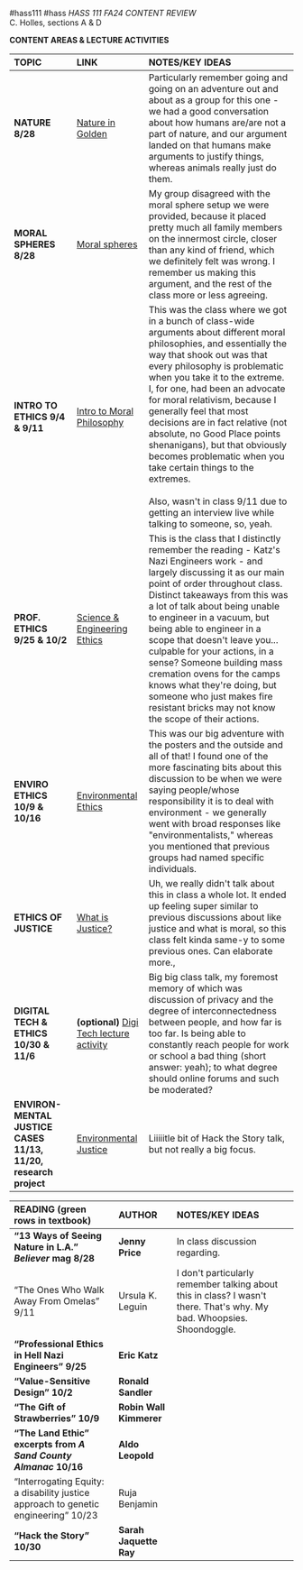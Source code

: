 #hass111 #hass 
*HASS 111 FA24 CONTENT REVIEW*  
C. Holles, sections A & D

**CONTENT AREAS & LECTURE ACTIVITIES**

| TOPIC                                                            | LINK                                                                                        | NOTES/KEY IDEAS                                                                                                                                                                                                                                                                                                                                                                                                                                                                                                                                                                                |
| :--------------------------------------------------------------- | :------------------------------------------------------------------------------------------ | :--------------------------------------------------------------------------------------------------------------------------------------------------------------------------------------------------------------------------------------------------------------------------------------------------------------------------------------------------------------------------------------------------------------------------------------------------------------------------------------------------------------------------------------------------------------------------------------------- |
| **NATURE 8/28**                                                  | [Nature in Golden](https://new.express.adobe.com/webpage/j6osA1pVXh0m9?)                    | Particularly remember going and going on an adventure out and about as a group for this one - we had a good conversation about how humans are/are not a part of nature, and our argument landed on that humans make arguments to justify things, whereas animals really just do them.                                                                                                                                                                                                                                                                                                          |
| **MORAL SPHERES 8/28**                                           | [Moral spheres](https://express.adobe.com/page/ZTeGAB9Bsr3Q4/)                              | My group disagreed with the moral sphere setup we were provided, because it placed pretty much all family members on the innermost circle, closer than any kind of friend, which we definitely felt was wrong. I remember us making this argument, and the rest of the class more or less agreeing.                                                                                                                                                                                                                                                                                            |
| **INTRO TO ETHICS 9/4 & 9/11**                                   | [Intro to Moral Philosophy](https://express.adobe.com/page/vLeebwbNrDHbP/)                  | This was the class where we got in a bunch of class-wide arguments about different moral philosophies, and essentially the way that shook out was that every philosophy is problematic when you take it to the extreme. I, for one, had been an advocate for moral relativism, because I generally feel that most decisions are in fact relative (not absolute, no Good Place points shenanigans), but that obviously becomes problematic when you take certain things to the extremes.<br><br>Also, wasn't in class 9/11 due to getting an interview live while talking to someone, so, yeah. |
| **PROF. ETHICS 9/25 & 10/2**                                     | [Science & Engineering Ethics](https://express.adobe.com/page/vVCczNT5qWe1G/)               | This is the class that I distinctly remember the reading - Katz's Nazi Engineers work - and largely discussing it as our main point of order throughout class. Distinct takeaways from this was a lot of talk about being unable to engineer in a vacuum, but being able to engineer in a scope that doesn't leave you... culpable for your actions, in a sense? Someone building mass cremation ovens for the camps knows what they're doing, but someone who just makes fire resistant bricks may not know the scope of their actions.                                                       |
| **ENVIRO ETHICS 10/9 & 10/16**                                   | [Environmental Ethics](https://express.adobe.com/page/qglgkofpJqLA6/)                       | This was our big adventure with the posters and the outside and all of that! I found one of the more fascinating bits about this discussion to be when we were saying people/whose responsibility it is to deal with environment - we generally went with broad responses like "environmentalists," whereas you mentioned that previous groups had named specific individuals.                                                                                                                                                                                                                 |
| **ETHICS OF JUSTICE**                                            | [What is Justice?](https://express.adobe.com/page/AQFrnsNyhBfAo/)                           | Uh, we really didn't talk about this in class a whole lot. It ended up feeling super similar to previous discussions about like justice and what is moral, so this class felt kinda same-y to some previous ones. Can elaborate more.,                                                                                                                                                                                                                                                                                                                                                         |
| **DIGITAL TECH & ETHICS 10/30 & 11/6**                           | **(optional)**  [Digi Tech lecture activity](https://express.adobe.com/page/bYRSW08llEVui/) | Big big class talk, my foremost memory of which was discussion of privacy and the degree of interconnectedness between people, and how far is too far. Is being able to constantly reach people for work or school a bad thing (short answer: yeah); to what degree should online forums and such be moderated?                                                                                                                                                                                                                                                                                |
| **ENVIRON- MENTAL JUSTICE CASES 11/13, 11/20, research project** | [Environmental Justice](https://express.adobe.com/page/kbWUaoGqDSowG/)                      | Liiiiitle bit of Hack the Story talk, but not really a big focus.                                                                                                                                                                                                                                                                                                                                                                                                                                                                                                                              |

| READING (green rows in textbook)                                                   | AUTHOR                  | NOTES/KEY IDEAS                                                                                                        |
| :--------------------------------------------------------------------------------- | :---------------------- | :--------------------------------------------------------------------------------------------------------------------- |
| **“13 Ways of Seeing Nature in L.A.” *Believer* mag 8/28**                         | **Jenny Price**         | In class discussion regarding.                                                                                         |
| “The Ones Who Walk Away From Omelas” 9/11                                          | Ursula K. Leguin        | I don't particularly remember talking about this in class? I wasn't there. That's why. My bad. Whoopsies. Shoondoggle. |
| **“Professional Ethics in Hell Nazi Engineers” 9/25**                              | **Eric Katz**           |                                                                                                                        |
| **“Value-Sensitive Design” 10/2**                                                  | **Ronald Sandler**      |                                                                                                                        |
| **“The Gift of Strawberries” 10/9**                                                | **Robin Wall Kimmerer** |                                                                                                                        |
| **“The Land Ethic” excerpts from *A Sand County Almanac* 10/16**                   | **Aldo Leopold**        |                                                                                                                        |
| “Interrogating Equity: a disability justice approach to genetic engineering” 10/23 | Ruja Benjamin           |                                                                                                                        |
| **“Hack the Story” 10/30**                                                         | **Sarah Jaquette Ray**  |                                                                                                                        |

